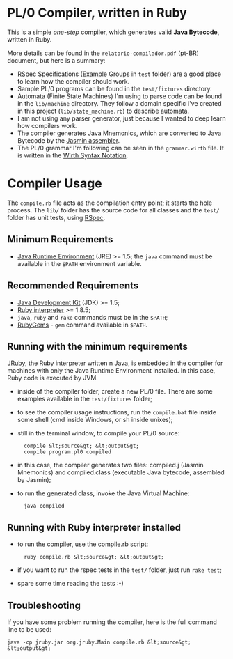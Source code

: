 PL/0 Compiler, written in Ruby
==============================

This is a simple *one-step* compiler, which generates valid **Java Bytecode**, written in Ruby.

More details can be found in the `relatorio-compilador.pdf` (pt-BR) document, but here is a summary:

- [RSpec](http://rspec.info) Specifications (Example Groups in `test` folder) are a good place to learn how the compiler should work.
- Sample PL/0 programs can be found in the `test/fixtures` directory.
- Automata (Finite State Machines) I'm using to parse code can be found in the `lib/machine` directory. They follow a domain specific I've created in this project (`lib/state_machine.rb`) to describe automata.
- I am not using any parser generator, just because I wanted to deep learn how compilers work.
- The compiler generates Java Mnemonics, which are converted to Java Bytecode by the [Jasmin assembler](http://jasmin.sourceforge.net/).
- The PL/0 grammar I'm following can be seen in the `grammar.wirth` file. It is written in the [Wirth Syntax Notation](http://en.wikipedia.org/wiki/Wirth_syntax_notation).

Compiler Usage
==============

The `compile.rb` file acts as the compilation entry point; it starts the hole process. The `lib/` folder has the source code for all classes and the `test/` folder has unit tests, using [RSpec](http://rspec.info).

Minimum Requirements
--------------------

- [Java Runtime Environment](http://java.sun.com) (JRE) >= 1.5; the `java` command must be available in the `$PATH` environment variable.

Recommended Requirements
------------------------

- [Java Development Kit](http://java.sun.com) (JDK) >= 1.5;
- [Ruby interpreter](http://www.ruby-lang.org) >= 1.8.5;
- `java`, `ruby` and `rake` commands must be in the `$PATH`;
- [RubyGems](http://www.rubygems.org/) - `gem` command available in `$PATH`.

Running with the minimum requirements
-------------------------------------

[JRuby](http://jruby.codehaus.org), the Ruby interpreter written n Java, is embedded in the compiler  for machines with only the Java Runtime Environment installed. In this case, Ruby code is executed by JVM.

- inside of the compiler folder, create a new PL/0 file. There are some examples available in the `test/fixtures` folder;
- to see the compiler usage instructions, run the `compile.bat` file inside some shell (cmd inside Windows, or sh inside unixes);
- still in the terminal window, to compile your PL/0 source:

        compile &lt;source&gt; &lt;output&gt;
        compile program.pl0 compiled

- in this case, the compiler generates two files: compiled.j (Jasmin Mnemonics) and compiled.class (executable Java bytecode, assembled by Jasmin);
- to run the generated class, invoke the Java Virtual Machine:

        java compiled

Running with Ruby interpreter installed
---------------------------------------

- to run the compiler, use the compile.rb script:

        ruby compile.rb &lt;source&gt; &lt;output&gt;

- if you want to run the rspec tests in the `test/` folder, just run `rake test`;
- spare some time reading the tests :-)

Troubleshooting
---------------

If you have some problem running the compiler, here is the full command line to be used:

    java -cp jruby.jar org.jruby.Main compile.rb &lt;source&gt; &lt;output&gt;
